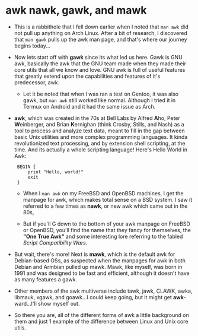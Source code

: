 awk nawk, gawk, and mawk
========================

* This is a rabbithole that I fell down earlier when I noted that `man awk` did not pull up anything on Arch Linux. After a bit of research, I discovered that `man gawk` pulls up the awk man page, and that's where our journey begins today...

* Now lets start off with **gawk** since its what led us here. Gawk is GNU awk, basically the awk that the GNU team made when they made their core utils that all we know and love. GNU awk is full of useful features that greatly extend upon the capabilities and features of it's predecessor, awk.

    * Let it be noted that when I was ran a test on Gentoo, it was also gawk, but `man awk` still worked like normal. Although I tried it in Termux on Android and it had the same issue as Arch.

* **awk**, which was created in the 70s at Bell Labs by Alfred **A**ho, Peter **W**einberger, and Brian **K**ernighan (think Crosby, Stills, and Nash) as a tool to process and analyze text data, meant to fill in the gap between basic Unix utilities and more complex programming languages. It kinda revolutionized text processing, and by extension shell scripting, at the time. And its actually a whole scripting language! Here's Hello World in Awk:

   ``` 
    BEGIN {
        print "Hello, world!"
        exit
    }
    ```


    * When I `man awk` on my FreeBSD and OpenBSD machines, I get the manpage for awk, which makes total sense on a BSD system. I saw it referred to a few times as **nawk**, or new awk which came out in the 80s,

    * But if you'll G down to the bottom of your awk manpage on FreeBSD or OpenBSD, you'll find the name that they fancy for themselves, the **"One True Awk"** and some interesting lore referring to the fabled *Script Compatibility Wars*. 

* But wait, there's more! Next is **mawk**, which is the default awk for Debian-based OSs, as suspected when the manpages for awk in both Debian and Armbian pulled up mawk. Mawk, like myself, was born in 1991 and was designed to be fast and efficient, although it doesn't have as many features a gawk.  

* Other members of the awk multiverse include tawk, jawk, CLAWK, awka, libmauk, xgawk, and goawk...I could keep going, but it might get **awk**-ward...I'll show myself out.

* So there you are, all of the different forms of awk a little background on them and just 1 example of the difference between Linux and Unix core utils. 

